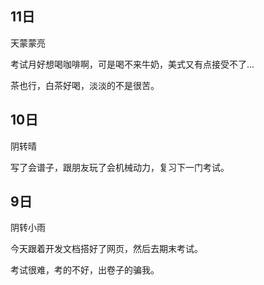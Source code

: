 ## 11日

天蒙蒙亮

考试月好想喝咖啡啊，可是喝不来牛奶，美式又有点接受不了...

茶也行，白茶好喝，淡淡的不是很苦。


## 10日

阴转晴

写了会谱子，跟朋友玩了会机械动力，复习下一门考试。


## 9日

阴转小雨

今天跟着开发文档搭好了网页，然后去期末考试。

考试很难，考的不好，出卷子的骗我。

